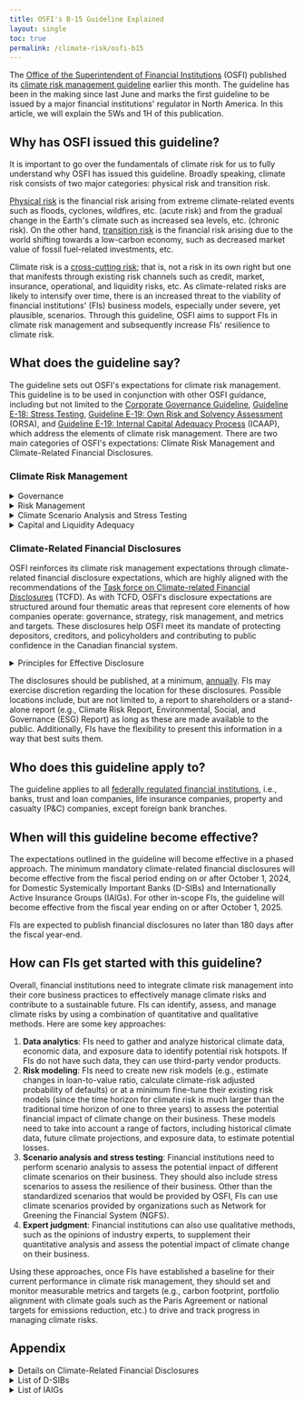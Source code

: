 ```yaml
---
title: OSFI's B-15 Guideline Explained
layout: single
toc: true
permalink: /climate-risk/osfi-b15
---
```


The [Office of the Superintendent of Financial Institutions](https://www.osfi-bsif.gc.ca/Eng/osfi-bsif/Pages/default.aspx) (OSFI) published its [climate risk management guideline](https://www.osfi-bsif.gc.ca/Eng/Docs/b15-dft.pdf) earlier this
month. The guideline has been in the making since last June and marks the first guideline to be issued by a major financial
institutions' regulator in North America. In this article, we will explain the 5Ws and 1H of this publication.

## Why has OSFI issued this guideline?
It is important to go over the fundamentals of climate risk for us to fully understand why OSFI has issued this guideline. Broadly speaking, climate risk consists of two major categories: physical risk and transition risk.

<ins>Physical risk</ins> is the financial risk arising from extreme climate-related events such as floods, cyclones, wildfires, etc. (acute risk) and from the gradual change in the Earth's climate such as increased sea levels, etc. (chronic risk). On the other hand, <ins>transition risk</ins> is the financial risk arising due to the world shifting towards a low-carbon economy, such as decreased market value of fossil fuel-related investments, etc.

Climate risk is a <ins>cross-cutting risk</ins>; that is, not a risk in its own right but one that manifests through existing risk channels such as credit, market, insurance, operational, and liquidity risks, etc. As climate-related risks are likely to intensify over time, there is an increased threat to the viability of financial institutions' (FIs) business models, especially under severe, yet plausible, scenarios. Through this guideline, OSFI aims to support FIs in climate risk management and subsequently increase FIs' resilience to climate risk.

## What does the guideline say?

The guideline sets out OSFI's expectations for climate risk management. This guideline is to be used in conjunction with other OSFI guidance, including but not limited to the [Corporate Governance Guideline](https://www.osfi-bsif.gc.ca/Eng/Docs/CG_Guideline.pdf), [Guideline E-18: Stress Testing](https://www.osfi-bsif.gc.ca/Eng/Docs/e18.pdf), [Guideline E-19: Own Risk and Solvency Assessment](https://www.osfi-bsif.gc.ca/Eng/Docs/e1918.pdf) (ORSA), and [Guideline E-19: Internal Capital Adequacy Process](https://www.osfi-bsif.gc.ca/Eng/Docs/icaap_dti_gias.pdf) (ICAAP), which address the elements of climate risk management. There are two main categories of OSFI's expectations: Climate Risk Management and Climate-Related Financial Disclosures.

### Climate Risk Management

<details markdown="block"> 
  <summary>Governance</summary>
  FIs are expected to establish the appropriate governance structure, involving the board of directors and senior management, to manage climate risk. Additionally, FIs are expected to understand and incorporate the impact of climate risk on their business model and strategic plans.
</details>

<details markdown="block"> 
  <summary>Risk Management</summary>
  FIs are expected to identify, assess, and manage climate risk in tandem with their risk appetite framework. As climate risk is a cross-cutting risk, FIs are expected to integrate climate risk into their Enterprise Risk Management (ERM) framework. Furthermore, FIs should implement appropriate tools and models to measure the current and future impact of climate risk over various time horizons. 
  
  The guideline also recognizes that FIs might have limited data available pertaining to climate risk. In instances where such data gaps exist, FIs should use alternative data sources/proxies. Whenever FIs use external sources for help, be it for models or data, they should adequately understand their behind-the-scenes mechanics. For FIs to assess the effectiveness and progress of their climate risk management, they should set and monitor metrics and targets. FIs should also have reporting systems to support strategic planning and risk management.
</details>

<details markdown="block"> 
  <summary>Climate Scenario Analysis and Stress Testing</summary>
  In addition to governance and risk management expectations, FIs are expected to use climate scenario analysis and stress testing to assess the impact of climate risk on their risk profile, business strategy, and business model. FIs should not take climate scenario analysis lightly as OSFI will require FIs to complete standardized climate scenario exercises and report results back to them on a periodic basis.
</details>

<details markdown="block"> 
  <summary>Capital and Liquidity Adequacy</summary>
  Last but not least, FIs should incorporate climate risk into their ICAAP or ORSA process to maintain sufficient capital and liquidity buffers.
</details>

### Climate-Related Financial Disclosures

OSFI reinforces its climate risk management expectations through climate-related financial disclosure expectations, which are highly aligned with the recommendations of the [Task force on Climate-related Financial Disclosures](https://www.fsb-tcfd.org/about/) (TCFD). As with TCFD, OSFI's disclosure expectations are structured around four thematic areas that represent core elements of how companies operate: governance, strategy, risk management, and metrics and targets. These disclosures help OSFI meet its mandate of protecting depositors, creditors, and policyholders and contributing to public confidence in the Canadian financial system.

<details markdown="block"> 
  <summary>Principles for Effective Disclosure</summary>
 
  To help achieve high-quality disclosures that enable users, who may be investors, analysts, and the public at large, to understand the impact of climate change on FIs, FIs should follow these six principles:

  1. Disclose relevant information.
  2. Disclose specific and comprehensive information.
  3. Disclose clear, balanced, and understandable information.
  4. Disclose reliable and verifiable information.
  5. Disclose information appropriate for its size, nature, and complexity.
  6. Disclose information consistently over time. 
</details>

The disclosures should be published, at a minimum, <ins>annually</ins>. FIs may exercise discretion regarding the location for these disclosures. Possible locations include, but are not limited to, a report to shareholders or a stand-alone report (e.g., Climate Risk Report, Environmental, Social, and Governance (ESG) Report) as long as these are made available to the public. Additionally, FIs have the flexibility to present this information in a way that best suits them.


## Who does this guideline apply to?

The guideline applies to all [federally regulated financial institutions](https://www.osfi-bsif.gc.ca/Eng/wt-ow/Pages/wwr-er.aspx), i.e., banks, trust and loan companies, life insurance companies, property and casualty (P&C) companies, except foreign bank branches.

## When will this guideline become effective?

The expectations outlined in the guideline will become effective in a phased approach. The minimum mandatory climate-related financial disclosures will become effective from the fiscal period ending on or after October 1, 2024, for Domestic Systemically Important Banks (D-SIBs) and Internationally Active Insurance Groups (IAIGs). For other in-scope FIs, the guideline will become effective from the fiscal year ending on or after October 1, 2025.

FIs are expected to publish financial disclosures no later than 180 days after the fiscal year-end.

## How can FIs get started with this guideline?

Overall, financial institutions need to integrate climate risk management into their core business practices to effectively manage climate risks and contribute to a sustainable future. FIs can identify, assess, and manage climate risks by using a combination of quantitative and qualitative methods. Here are some key approaches:

1. **Data analytics**: FIs need to gather and analyze historical climate data, economic data, and exposure data to identify potential risk hotspots. If FIs do not have such data, they can use third-party vendor products.
2. **Risk modeling**: FIs need to create new risk models (e.g., estimate changes in loan-to-value ratio, calculate climate-risk adjusted probability of defaults) or at a minimum fine-tune their existing risk models (since the time horizon for climate risk is much larger than the traditional time horizon of one to three years) to assess the potential financial impact of climate change on their business. These models need to take into account a range of factors, including historical climate data, future climate projections, and exposure data, to estimate potential losses.
3. **Scenario analysis and stress testing**: Financial institutions need to perform scenario analysis to assess the potential impact of different climate scenarios on their business. They should also include stress scenarios to assess the resilience of their business. Other than the standardized scenarios that would be provided by OSFI, FIs can use climate scenarios provided by organizations such as Network for Greening the Financial System (NGFS).
4. **Expert judgment**: Financial institutions can also use qualitative methods, such as the opinions of industry experts, to supplement their quantitative analysis and assess the potential impact of climate change on their business.

Using these approaches, once FIs have established a baseline for their current performance in climate risk management, they should set and monitor measurable metrics and targets (e.g., carbon footprint, portfolio alignment with climate goals such as the Paris Agreement or national targets for emissions reduction, etc.) to drive and track progress in managing climate risks.

## Appendix

 <details markdown="block"> 
  <summary>Details on Climate-Related Financial Disclosures</summary>

  ![disclosure](/assets/images/climate_disclosure.png)
 
 </details>

 <details markdown="block"> 
  <summary>List of D-SIBs</summary>

  - Bank of Montreal
  - Bank of Nova Scotia
  - Canadian Imperial Bank of Commerce
  - National Bank of Canada
  - Royal Bank of Canada
  - Toronto-Dominion Bank
 
 </details>

 <details markdown="block"> 
  <summary>List of IAIGs</summary>

   - Sun Life Assurance Company of Canada
   - Manufacturers Life Insurance Company
   - Canada Life Assurance Company
   - Intact Financial Corporation
 
 </details>
